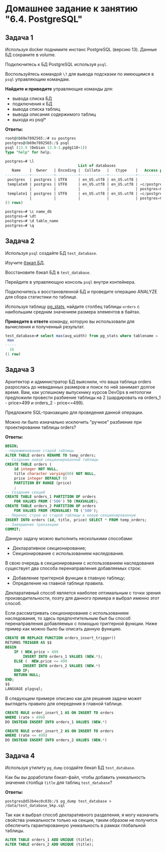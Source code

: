 # Домашнее задание к занятию "6.4. PostgreSQL"

## Задача 1

Используя docker поднимите инстанс PostgreSQL (версию 13). Данные БД сохраните в volume.

Подключитесь к БД PostgreSQL используя `psql`.

Воспользуйтесь командой `\?` для вывода подсказки по имеющимся в `psql` управляющим командам.

**Найдите и приведите** управляющие команды для:
- вывода списка БД
- подключения к БД
- вывода списка таблиц
- вывода описания содержимого таблиц
- выхода из psql*

**Ответы:**

```sql
root@8b69e7892565:/# su postgres
postgres@8b69e7892565:/$ psql
psql (13.9 (Debian 13.9-1.pgdg110+1))
Type "help" for help.

postgres=# \l
                                 List of databases
   Name    |  Owner   | Encoding |  Collate   |   Ctype    |   Access privileges
-----------+----------+----------+------------+------------+-----------------------
 postgres  | postgres | UTF8     | en_US.utf8 | en_US.utf8 |
 template0 | postgres | UTF8     | en_US.utf8 | en_US.utf8 | =c/postgres          +
           |          |          |            |            | postgres=CTc/postgres
 template1 | postgres | UTF8     | en_US.utf8 | en_US.utf8 | =c/postgres          +
           |          |          |            |            | postgres=CTc/postgres
(3 rows)

postgres=# \c name_db
postgres=# \dt
postgres=# \d table_name
postgres=# \q
```




## Задача 2

Используя `psql` создайте БД `test_database`.

Изучите [бэкап БД](https://github.com/netology-code/virt-homeworks/tree/virt-11/06-db-04-postgresql/test_data).

Восстановите бэкап БД в `test_database`.

Перейдите в управляющую консоль `psql` внутри контейнера.

Подключитесь к восстановленной БД и проведите операцию ANALYZE для сбора статистики по таблице.

Используя таблицу [pg_stats](https://postgrespro.ru/docs/postgresql/12/view-pg-stats), найдите столбец таблицы `orders` 
с наибольшим средним значением размера элементов в байтах.

**Приведите в ответе** команду, которую вы использовали для вычисления и полученный результат.

```sql
test_database=# select max(avg_width) from pg_stats where tablename = 'orders';
 max
-----
  16
(1 row)
```

## Задача 3

Архитектор и администратор БД выяснили, что ваша таблица orders разрослась до невиданных размеров и
поиск по ней занимает долгое время. Вам, как успешному выпускнику курсов DevOps в нетологии предложили
провести разбиение таблицы на 2 (шардировать на orders_1 - price>499 и orders_2 - price<=499).

Предложите SQL-транзакцию для проведения данной операции.

Можно ли было изначально исключить "ручное" разбиение при проектировании таблицы orders?

**Ответы:**

```sql
BEGIN;
--переименование старой таблицы
ALTER TABLE orders RENAME TO temp_orders;
-- Создание новой секционированной таблицы
CREATE TABLE orders (
    id integer NOT NULL,
    title character varying(80) NOT NULL,
    price integer DEFAULT 0)
	PARTITION BY RANGE (price)
    ;
-- Создание секций
CREATE TABLE orders_1 PARTITION OF orders
    FOR VALUES FROM ('500') TO (MAXVALUE);
CREATE TABLE orders_2 PARTITION OF orders
    FOR VALUES FROM (MINVALUE) TO ('500');
-- Перенос строе из старой таблицы в новую секционированную
INSERT INTO orders (id, title, price) SELECT * FROM temp_orders;
-- Завершение транзакции
COMMIT;
```

Данную задачу можно выполнить несколькими способами:
- Декларативное секционирование;
- Секционирование с использованием наследования.

В свою очередь в секционировании с использованием наследования существует два способа перенаправления добавляемых строк:
- Добавление триггерной функции в главную таблицу;
- Определение на главной таблице правила.

Декларативный способ является наиболее оптимальным с точки зрения производительности, поэту для данного примера я выбрал именно этот способ.

Если рассматривать секционирование с использованием наследования, то здесь предпочтительным был бы способ перенаправления добавляемых с помощью триггерной функции. Ниже пример как можно было бы описать данную функцию.
```sql
CREATE OR REPLACE FUNCTION orders_insert_trigger()
RETURNS TRIGGER AS $$
BEGIN
    IF ( NEW.price > 499
        INSERT INTO orders_1 VALUES (NEW.*);
    ELSE (  NEW.price <= 499
        INSERT INTO orders_2 VALUES (NEW.*)
    END IF;
    RETURN NULL;
END;
$$
LANGUAGE plpgsql;
```

В следующем примере описано как для решения задачи может выглядеть правило для опередения в главной таблице.

```sql
CREATE RULE order_insert_1 AS ON INSERT TO orders
WHERE (rate > 499)
DO INSTEAD INSERT INTO orders_1 VALUES (NEW.*)

CREATE RULE order_insert_2 AS ON INSERT TO orders
WHERE (rate <= 499)
DO INSTEAD INSERT INTO orders_2 VALUES (NEW.*)

```

## Задача 4

Используя утилиту `pg_dump` создайте бекап БД `test_database`.

Как бы вы доработали бэкап-файл, чтобы добавить уникальность значения столбца `title` для таблиц `test_database`?

**Ответы:**

```postgres@d53b4ec0c03b:/$ pg_dump test_database > /data/test_database_bkp.sql```


Так как я выбрал способ декларативного разделения, я могу назначить свойства уникальности только на секции, таким образом не получится обеспечить гарантированную уникальность в рамках глобальной таблицы.

```sql
ALTER TABLE orders_1 ADD UNIQUE (title);
ALTER TABLE orders_2 ADD UNIQUE (title);
```
